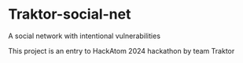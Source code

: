 # Traktor-social-net
A social network with intentional vulnerabilities

This project is an entry to HackAtom 2024 hackathon by team Traktor
